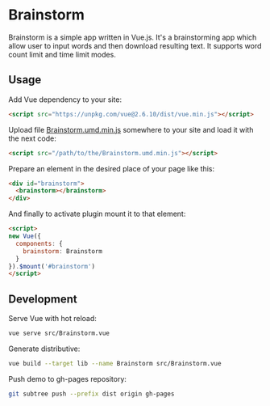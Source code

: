 # Brainstorm

Brainstorm is a simple app written in Vue.js. It's a brainstorming app which allow user to input words and then download resulting text. It supports word count limit and time limit modes.

## Usage

Add Vue dependency to your site:

```html
<script src="https://unpkg.com/vue@2.6.10/dist/vue.min.js"></script>
```

Upload file [Brainstorm.umd.min.js](dist/Brainstorm.umd.min.js) somewhere to your site and load it with the next code:
```html
<script src="/path/to/the/Brainstorm.umd.min.js"></script>
```

Prepare an element in the desired place of your page like this:
```html
<div id="brainstorm">
  <brainstorm></brainstorm>
</div>
```
And finally to activate plugin mount it to that element:
```html
<script>
new Vue({
  components: {
    brainstorm: Brainstorm
  }
}).$mount('#brainstorm')
</script>
```

## Development

Serve Vue with hot reload:
```bash
vue serve src/Brainstorm.vue
```

Generate distributive:
```bash
vue build --target lib --name Brainstorm src/Brainstorm.vue
```

Push demo to gh-pages repository:
```bash
git subtree push --prefix dist origin gh-pages
```
